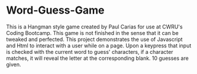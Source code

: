 # Word-Guess-Game
This is a Hangman style game created by Paul Carias for use at CWRU's Coding Bootcamp. This game is not finished in the sense that it can be tweaked and perfected. This project demonstrates the use of Javascript and Html to interact with a user while on a page. Upon a keypress that input is checked with the current word to guess' characters, if a character matches, it will reveal the letter at the corresponding blank. 10 guesses are given.
